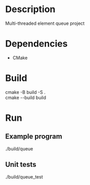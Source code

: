 # Description

Multi-threaded element queue project

# Dependencies 

- CMake

# Build 

cmake -B build -S .  
cmake --build build

# Run

## Example program

./build/queue 

## Unit tests

./build/queue_test